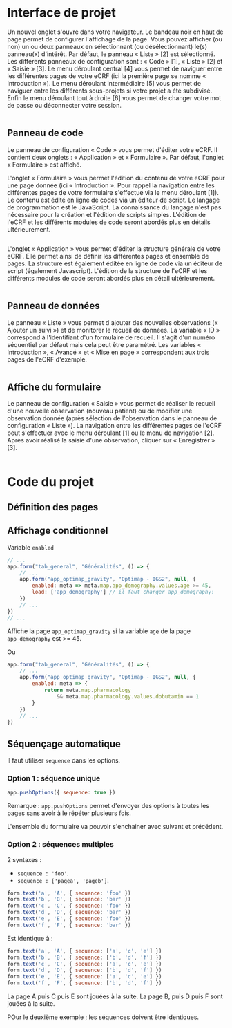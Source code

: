 # Interface de projet

Un nouvel onglet s'ouvre dans votre navigateur. Le bandeau noir en haut de page permet de configurer l'affichage de la page. Vous pouvez afficher (ou non) un ou deux panneaux en sélectionnant (ou désélectionnant) le(s) panneau(x) d'intérêt. Par défaut, le panneau « Liste » [2] est sélectionné. Les différents panneaux de configuration sont : « Code » [1], « Liste » [2] et « Saisie » [3]. Le menu déroulant central [4] vous permet de naviguer entre les différentes pages de votre eCRF (ici la première page se nomme « Introduction »). Le menu déroulant intermédiaire [5] vous permet de naviguer entre les différents sous-projets si votre projet a été subdivisé. Enfin le menu déroulant tout à droite [6] vous permet de changer votre mot de passe ou déconnecter votre session.

<div class="screenshot"><img src="{{ ASSET static/help/dev/panels.webp }}" alt=""/></div>

## Panneau de code

Le panneau de configuration « Code » vous permet d'éditer votre eCRF. Il contient deux onglets : « Application » et « Formulaire ». Par défaut, l'onglet « Formulaire » est affiché.

L'onglet « Formulaire » vous permet l'édition du contenu de votre eCRF pour une page donnée (ici « Introduction ». Pour rappel la navigation entre les différentes pages de votre formulaire s'effectue via le menu déroulant [1]).
Le contenu est édité en ligne de codes via un éditeur de script. Le langage de programmation est le JavaScript. La connaissance du langage n'est pas nécessaire pour la création et l'édition de scripts simples. L'édition de l'eCRF et les différents modules de code seront abordés plus en détails ultérieurement.

<div class="screenshot"><img src="{{ ASSET static/help/dev/code1.webp }}" alt=""/></div>

L'onglet « Application » vous permet d'éditer la structure générale de votre eCRF. Elle permet ainsi de définir les différentes pages et ensemble de pages. La structure est également éditée en ligne de code via un éditeur de script (également Javascript). L'édition de la structure de l'eCRF et les différents modules de code seront abordés plus en détail ultérieurement.

<div class="screenshot"><img src="{{ ASSET static/help/dev/code2.webp }}" alt=""/></div>

## Panneau de données

Le panneau « Liste » vous permet d'ajouter des nouvelles observations (« Ajouter un suivi ») et de monitorer le recueil de données. La variable « ID » correspond à l'identifiant d'un formulaire de recueil. Il s'agit d'un numéro séquentiel par défaut mais cela peut être paramétré. Les variables « Introduction », « Avancé » et « Mise en page » correspondent aux trois pages de l'eCRF d'exemple.

<div class="screenshot"><img src="{{ ASSET static/help/dev/list.webp }}" alt=""/></div>

## Affiche du formulaire

Le panneau de configuration « Saisie » vous permet de réaliser le recueil d'une nouvelle observation (nouveau patient) ou de modifier une observation donnée (après sélection de l'observation dans le panneau de configuration « Liste »). La navigation entre les différentes pages de l'eCRF peut s'effectuer avec le menu déroulant [1] ou le menu de navigation [2]. Après avoir réalisé la saisie d'une observation, cliquer sur « Enregistrer » [3].

<div class="screenshot"><img src="{{ ASSET static/help/dev/entry.webp }}" alt=""/></div>

# Code du projet

## Définition des pages

## Affichage conditionnel

Variable `enabled`

```js
// ...
app.form("tab_general", "Généralités", () => {
    // ...
    app.form("app_optimap_gravity", "Optimap - IGS2", null, {
        enabled: meta => meta.map.app_demography.values.age >= 45,
        load: ['app_demography'] // il faut charger app_demography!
    })
    // ...
})
// ...
```

Affiche la page `app_optimap_gravity` si la variable `age` de la page `app_demography` est >= 45.

Ou

```js
app.form("tab_general", "Généralités", () => {
    // ...
    app.form("app_optimap_gravity", "Optimap - IGS2", null, {
        enabled: meta => {
            return meta.map.pharmacology
                && meta.map.pharmacology.values.dobutamin == 1
        }
    })
    // ...
})
```

## Séquençage automatique

Il faut utiliser ```sequence``` dans les options.

### Option 1 : séquence unique

```js
app.pushOptions({ sequence: true })
```

Remarque : ```app.pushOptions``` permet d'envoyer des options à toutes les pages sans avoir à le répéter plusieurs fois.

L'ensemble du formulaire va pouvoir s'enchainer avec suivant et précédent.

### Option 2 : séquences multiples

2 syntaxes :

- `sequence : 'foo'`.
- `sequence : ['pagea', 'pageb']`.

```js
form.text('a', 'A', { sequence: 'foo' })
form.text('b', 'B', { sequence: 'bar' })
form.text('c', 'C', { sequence: 'foo' })
form.text('d', 'D', { sequence: 'bar' })
form.text('e', 'E', { sequence: 'foo' })
form.text('f', 'F', { sequence: 'bar' })
```

Est identique à :

```js
form.text('a', 'A', { sequence: ['a', 'c', 'e'] })
form.text('b', 'B', { sequence: ['b', 'd', 'f'] })
form.text('c', 'C', { sequence: ['a', 'c', 'e'] })
form.text('d', 'D', { sequence: ['b', 'd', 'f'] })
form.text('e', 'E', { sequence: ['a', 'c', 'e'] })
form.text('f', 'F', { sequence: ['b', 'd', 'f'] })

```

La page A puis C puis E sont jouées à la suite.
La page B, puis D puis F sont jouées à la suite.

POur le deuxième exemple ; les séquences doivent être identiques.

